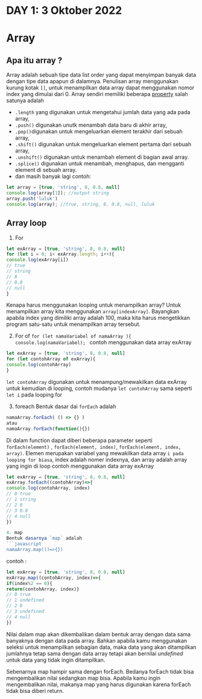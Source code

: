 # DAY 1: 3 Oktober 2022

# Array
## Apa itu array ?
Array adalah sebuah tipe data list order yang dapat menyimpan banyak data dengan tipe data apapun di dalamnya.
Penulisan array menggunakan kurung kotak `[]`, untuk menampilkan data array dapat menggunakan nomor index yang dimulai dari 0.
Array sendiri memiliki beberapa [property](https://developer.mozilla.org/en-US/docs/Web/JavaScript/Reference/Global_Objects/Array?retiredLocale=id)
salah satunya adalah 
- `.length` yang digunakan untuk mengetahui jumlah data yang ada pada array, 
- `.push()` digunakan unutk menambah data baru di akhir array, 
- `.pop()`digunakan untuk mengeluarkan element terakhir dari sebuah array,
- `.shift()` digunakan untuk mengeluarkan element pertama dari sebuah array,
- `.unshift()` digunakan untuk menambah element di bagian awal array.
- `.splice()` digunakan untuk menambah, menghapus, dan mengganti element di sebuah array.
- dan masih banyak lagi
contoh:  
```javascript
let array = [true, 'string', 8, 0.8, null]
console.log(array[1]); //output string
array.push('luluk')
console.log(array); //true, string, 8, 0.8, null, luluk
```
## Array loop

1. For
```javascript
let exArray = [true, 'string', 8, 0.8, null]
for (let i = 0; i< exArray.length; i++){
console.log(exArray[i])
// true
// string
// 8
// 0.8
// null
}
```
Kenapa harus menggunakan looping untuk menampilkan array?
Untuk menampilkan array kita menggunakan `array[indexArray]`. Bayangkan apabila index yang dimiliki array adalah 100, maka kita harus mengetikkan program satu-satu untuk menampilkan array tersebut.

2. For of
`for (let namaVariabel of namaArray ){
console.log(namaVariabel);
`
contoh menggunakan data array exArray
```javascript
let exArray = [true, 'string', 8, 0.8, null]
for (let contohArray of exArray){
console.log(contohArray)
}
```

`let contohArray` digunakan untuk menampung/mewakilkan data exArray untuk kemudian di looping, contoh mudanya `let contohArray` sama seperti `let i` pada looping for  

3. foreach
Bentuk dasar dai `forEach` adalah
```javascript
namaArray.forEach( () => {} )
atau 
namaArray.forEach(function(){})
```
Di dalam function dapat diberi beberapa parameter seperti `forEach(element)` , `forEach(element, index)`, `forEach(element, index, array)`. Elemen merupakan variabel yang mewakilkan data array `i pada looping for biasa`, index adalah nomer indexnya, dan array adalah array yang ingin di loop
contoh menggunakan data array exArray
```javascript
let exArray = [true, 'string', 8, 0.8, null]
exArray.forEach((contohArray)=>{
console.log(contohArray, index)
// 0 true
// 1 string
// 2 8
// 3 0.8
// 4 null
})

4. map
Bentuk dasarnya `map` adalah
```javascript
namaArray.map(()=>{})
```
contoh :
```javascript
let exArray = [true, 'string', 8, 0.8, null]
exArray.map((contohArray, index)=>{
if(index%2 == 0){
return(contohArray, index)}
// 0 true
// 1 undefined
// 2 8
// 3 undefined
// 4 null
})
```
Nilai dalam map akan dikembalikan dalam bentuk array dengan data sama banyaknya dengan data pada array. Bahkan apabila kamu menggunakan seleksi untuk menampilkan sebagian data, maka data yang akan ditampilkan jumlahnya tetap sama dengan data array tetapi akan bernilai *undefined* untuk data yang tidak ingin ditampilkan. 

Sebenarnya map hampir sama dengan forEach. Bedanya forEach tidak bisa mengembalikan nilai sedangkan map bisa. Apabila kamu ingin mengembalikan nilai, makanya map yang harus digunakan karena forEach tidak bisa diberi return. 
